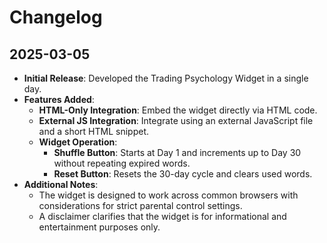# Changelog

## 2025-03-05
- **Initial Release**: Developed the Trading Psychology Widget in a single day.
- **Features Added**:
  - **HTML-Only Integration**: Embed the widget directly via HTML code.
  - **External JS Integration**: Integrate using an external JavaScript file and a short HTML snippet.
  - **Widget Operation**:
    - **Shuffle Button**: Starts at Day 1 and increments up to Day 30 without repeating expired words.
    - **Reset Button**: Resets the 30-day cycle and clears used words.
- **Additional Notes**:
  - The widget is designed to work across common browsers with considerations for strict parental control settings.
  - A disclaimer clarifies that the widget is for informational and entertainment purposes only.
